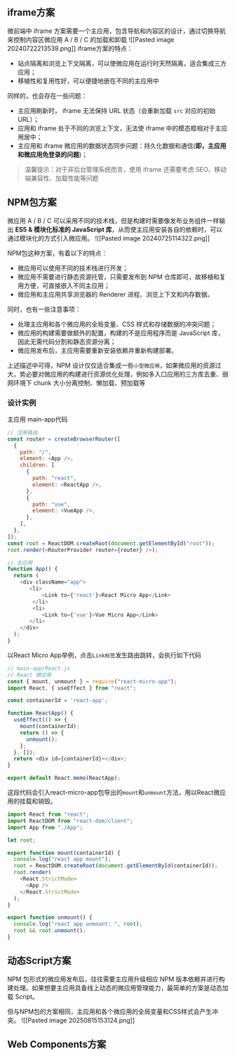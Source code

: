 ## iframe方案
微前端中 iframe 方案需要一个主应用，包含导航和内容区的设计，通过切换导航来控制内容区微应用 A / B / C 的加载和卸载
![[Pasted image 20240722213539.png]]
iframe方案的特点：
- 站点隔离和浏览上下文隔离，可以使微应用在运行时天然隔离，适合集成三方应用；
- 移植性和复用性好，可以便捷地嵌在不同的主应用中

同样的，也会存在一些问题：
- 主应用刷新时， iframe 无法保持 URL 状态（会重新加载 `src` 对应的初始 URL）；
- 应用和 iframe 处于不同的浏览上下文，无法使 iframe 中的模态框相对于主应用居中；
- 主应用和 iframe 微应用的数据状态同步问题：持久化数据和通信(**即，主应用和微应用免登录的问题**)；

> 温馨提示：对于非后台管理系统而言，使用 iframe 还需要考虑 SEO、移动端兼容性、加载性能等问题

## NPM包方案
微应用 A / B / C 可以采用不同的技术栈，但是构建时需要像发布业务组件一样输出 **ES5 & 模块化标准的 JavaScript 库**，从而使主应用安装各自的依赖时，可以通过模块化的方式引入微应用。
![[Pasted image 20240725114322.png]]

NPM包这种方案，有着以下的特点：
- 微应用可以使用不同的技术栈进行开发；
- 微应用不需要进行静态资源托管，只需要发布到 NPM 仓库即可，故移植和复用方便，可直接嵌入不同主应用；
- 微应用和主应用共享浏览器的 Renderer 进程、浏览上下文和内存数据。

同时，也有一些注意事项：
- 处理主应用和各个微应用的全局变量、CSS 样式和存储数据的冲突问题；
- 微应用的构建需要做额外的配置，构建的不是应用程序而是 JavaScript 库，因此无需代码分割和静态资源分离；
- 微应用发布后，主应用需要重新安装依赖并重新构建部署。

上述描述中可得，NPM 设计仅仅适合集成一些`小型微应用`，如果微应用的资源过大，势必要对微应用的构建进行资源优化处理，例如多入口应用的三方库去重、弱网环境下 chunk 大小分离控制、懒加载、预加载等

### 设计实例
主应用 main-app代码
```js
// 注册路由
const router = createBrowserRouter([
  {
    path: "/",
    element: <App />,
    children: [
      {
        path: "react",
        element: <ReactApp />,
      },
      {
        path: "vue",
        element: <VueApp />,
      },
    ],
  },
]);
const root = ReactDOM.createRoot(document.getElementById("root"));
root.render(<RouterProvider router={router} />);

// 主应用
function App() {
  return (
    <div className="app">
       <li>
           <Link to={'react'}>React Micro App</Link>
        </li>
        <li>
           <Link to={'vue'}>Vue Micro App</Link>
       </li>
    </div>
  );
}
```
以React Micro App举例，点击`Link标签`发生路由跳转，会执行如下代码
```js
// main-app/React.js
// React 微应用
const { mount, unmount } = require("react-micro-app");
import React, { useEffect } from "react";

const containerId = 'react-app';

function ReactApp() {
  useEffect(() => {
    mount(containerId);
    return () => {
      unmount();
    };
  }, []);
  return <div id={containerId}></div>;
}

export default React.memo(ReactApp);
```
这段代码会引入react-micro-app包导出的`mount`和`unmount`方法，用以React微应用的挂载和销毁。
```js
import React from "react";
import ReactDOM from "react-dom/client";
import App from "./App";

let root;

export function mount(containerId) {
  console.log("react app mount");
  root = ReactDOM.createRoot(document.getElementById(containerId));
  root.render(
    <React.StrictMode>
      <App />
    </React.StrictMode>
  );
}

export function unmount() {
  console.log("react app unmount: ", root);
  root && root.unmount();
}

```
## 动态Script方案
NPM 包形式的微应用发布后，往往需要主应用升级相应 NPM 版本依赖并进行构建处理。如果想要主应用具备线上动态的微应用管理能力，最简单的方案是动态加载 Script。

但与NPM包的方案相同，主应用和各个微应用的全局变量和CSS样式会产生冲突。
![[Pasted image 20250815153124.png]]
## Web Components方案
